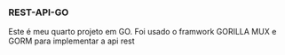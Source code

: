 ### REST-API-GO

Este é meu quarto projeto em GO.
Foi usado o framwork GORILLA MUX e GORM para implementar a api rest
